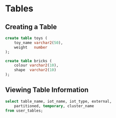 # Tables

## Creating a Table
```sql
create table toys (
    toy_name varchar2(50),
    weight   number
);
```

```sql
create table bricks (
    colour varchar2(10),
    shape  varchar2(10)
);

```



## Viewing Table Information
```sql
select table_name, iot_name, iot_type, external, 
	partitioned, temporary, cluster_name
from user_tables;
```
